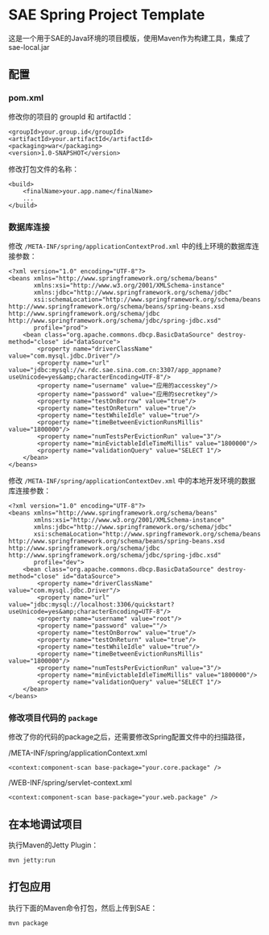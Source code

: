# SAE Spring Project Template

这是一个用于SAE的Java环境的项目模版，使用Maven作为构建工具，集成了 sae-local.jar

## 配置

### pom.xml

修改你的项目的 groupId 和 artifactId：

	<groupId>your.group.id</groupId>
	<artifactId>your.artifactId</artifactId>
	<packaging>war</packaging>
	<version>1.0-SNAPSHOT</version>

修改打包文件的名称：

	<build>
		<finalName>your.app.name</finalName>
		...
	</build>

### 数据库连接

修改 `/META-INF/spring/applicationContextProd.xml` 中的线上环境的数据库连接参数：

    <?xml version="1.0" encoding="UTF-8"?>
    <beans xmlns="http://www.springframework.org/schema/beans"
           xmlns:xsi="http://www.w3.org/2001/XMLSchema-instance"
           xmlns:jdbc="http://www.springframework.org/schema/jdbc"
           xsi:schemaLocation="http://www.springframework.org/schema/beans http://www.springframework.org/schema/beans/spring-beans.xsd http://www.springframework.org/schema/jdbc http://www.springframework.org/schema/jdbc/spring-jdbc.xsd"
           profile="prod">
        <bean class="org.apache.commons.dbcp.BasicDataSource" destroy-method="close" id="dataSource">
            <property name="driverClassName" value="com.mysql.jdbc.Driver"/>
            <property name="url" value="jdbc:mysql://w.rdc.sae.sina.com.cn:3307/app_appname?useUnicode=yes&amp;characterEncoding=UTF-8"/>
            <property name="username" value="应用的accesskey"/>
            <property name="password" value="应用的secretkey"/>
            <property name="testOnBorrow" value="true"/>
            <property name="testOnReturn" value="true"/>
            <property name="testWhileIdle" value="true"/>
            <property name="timeBetweenEvictionRunsMillis" value="1800000"/>
            <property name="numTestsPerEvictionRun" value="3"/>
            <property name="minEvictableIdleTimeMillis" value="1800000"/>
            <property name="validationQuery" value="SELECT 1"/>
        </bean>
    </beans>

修改 `/META-INF/spring/applicationContextDev.xml` 中的本地开发环境的数据库连接参数：

    <?xml version="1.0" encoding="UTF-8"?>
    <beans xmlns="http://www.springframework.org/schema/beans"
           xmlns:xsi="http://www.w3.org/2001/XMLSchema-instance"
           xmlns:jdbc="http://www.springframework.org/schema/jdbc"
           xsi:schemaLocation="http://www.springframework.org/schema/beans http://www.springframework.org/schema/beans/spring-beans.xsd http://www.springframework.org/schema/jdbc http://www.springframework.org/schema/jdbc/spring-jdbc.xsd"
           profile="dev">
        <bean class="org.apache.commons.dbcp.BasicDataSource" destroy-method="close" id="dataSource">
            <property name="driverClassName" value="com.mysql.jdbc.Driver"/>
            <property name="url" value="jdbc:mysql://localhost:3306/quickstart?useUnicode=yes&amp;characterEncoding=UTF-8"/>
            <property name="username" value="root"/>
            <property name="password" value=""/>
            <property name="testOnBorrow" value="true"/>
            <property name="testOnReturn" value="true"/>
            <property name="testWhileIdle" value="true"/>
            <property name="timeBetweenEvictionRunsMillis" value="1800000"/>
            <property name="numTestsPerEvictionRun" value="3"/>
            <property name="minEvictableIdleTimeMillis" value="1800000"/>
            <property name="validationQuery" value="SELECT 1"/>
        </bean>
    </beans>

### 修改项目代码的 `package`

修改了你的代码的package之后，还需要修改Spring配置文件中的扫描路径，

/META-INF/spring/applicationContext.xml

    <context:component-scan base-package="your.core.package" />

/WEB-INF/spring/servlet-context.xml

    <context:component-scan base-package="your.web.package" />

## 在本地调试项目

执行Maven的Jetty Plugin：

    mvn jetty:run

## 打包应用

执行下面的Maven命令打包，然后上传到SAE：

    mvn package
